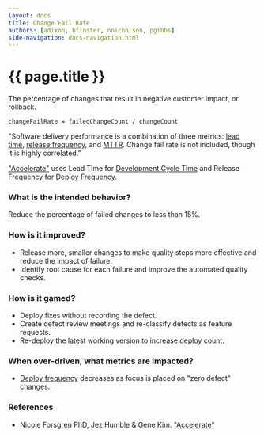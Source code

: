 ```yaml
---
layout: docs
title: Change Fail Rate
authors: [adixon, bfinster, nnicholson, pgibbs]
side-navigation: docs-navigation.html
---
```


# {{ page.title }}

The percentage of changes that result in negative customer impact, or rollback.

`changeFailRate = failedChangeCount / changeCount`

"Software delivery performance is a combination of three metrics: [lead time](./development-cycle-time.html), [release frequency](./deploy-frequency.html), and [MTTR](./mean-time-to-repair.html). Change fail rate is not included, though it is highly correlated."

["Accelerate"](https://itrevolution.com/book/accelerate/) uses Lead Time for [Development Cycle Time](./development-cycle-time.html) and Release Frequency for [Deploy Frequency](./deploy-frequency.html).

### What is the intended behavior?

Reduce the percentage of failed changes to less than 15%.

### How is it improved?

- Release more, smaller changes to make quality steps more effective and reduce the impact of failure.
- Identify root cause for each failure and improve the automated quality checks.

### How is it gamed?

- Deploy fixes without recording the defect.
- Create defect review meetings and re-classify defects as feature requests.
- Re-deploy the latest working version to increase deploy count.

### When over-driven, what metrics are impacted?

- [Deploy frequency](./deploy-frequency.html) decreases as focus is placed on "zero defect" changes.

### References
- Nicole Forsgren PhD, Jez Humble & Gene Kim. ["Accelerate"](https://itrevolution.com/book/accelerate/)
